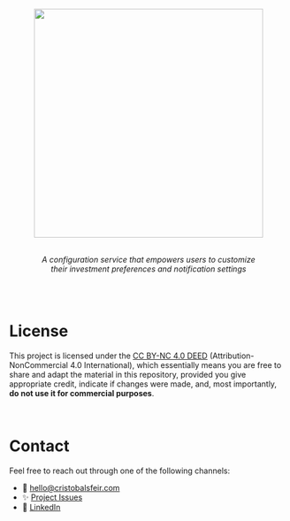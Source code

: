 <br>
<div align="center">
  <img src="https://github.com/cnsfeir/cumplo-tailor/assets/58790635/2a2d28c7-2108-4bb6-b961-83800acbcb93" width="414"/>
</div>

<br>
<p align="center">
    <em>
      A configuration service that empowers users to customize <br> their investment preferences and notification settings
    </em>
</p>
<br>
<br>

# License
This project is licensed under the [CC BY-NC 4.0 DEED](https://creativecommons.org/licenses/by-nc/4.0/deed.en) (Attribution-NonCommercial 4.0 International), which essentially means you are free to share and adapt the material in this repository, provided you give appropriate credit, indicate if changes were made, and, most importantly, **do not use it for commercial purposes**.

<br>

# Contact

Feel free to reach out through one of the following channels:

- 📧 hello@cristobalsfeir.com
- ✨ [Project Issues](https://github.com/cnsfeir/pubsub-emulator/issues)
- 💼 [LinkedIn](https://www.linkedin.com/in/cnsfeir/)
